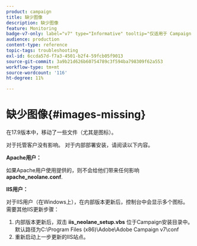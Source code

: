 ```yaml
---
product: campaign
title: 缺少图像
description: 缺少图像
feature: Monitoring
badge-v7-only: label="v7" type="Informative" tooltip="仅适用于 Campaign Classic v7"
audience: production
content-type: reference
topic-tags: troubleshooting
exl-id: 6ccda57d-f7a3-4501-b2f4-59fcb05f9013
source-git-commit: 3a9b21d626b60754789c3f594ba798309f62a553
workflow-type: tm+mt
source-wordcount: '116'
ht-degree: 11%

---
```


# 缺少图像{#images-missing}



在17.9版本中，移动了一些文件（尤其是图标）。

对于托管客户没有影响。 对于内部部署安装，请阅读以下内容。

**Apache用户：**

如果Apache用户使用提供的，则不会给他们带来任何影响 **apache_neolane.conf**.

**IIS用户：**

对于IIS用户（在Windows上），在内部版本更新后，控制台中会显示多个图标。 需要其他IIS更新步骤：

1. 内部版本更新后，双击 **iis_neolane_setup.vbs** 位于Campaign安装目录中。 默认路径为C:\Program Files (x86)\Adobe\Adobe Campaign v7\conf
1. 重新启动上一步更新的IIS站点。

